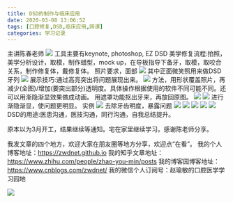 ```yaml
---
title: DSD的制作与临床应用
date: 2020-03-08 13:06:52
tags: [口腔修复,DSD,临床应用,网课]
categories: 学习记录
---
```

主讲陈春老师
![](https://zymblog-1258069789.cos.ap-chengdu.myqcloud.com/blog0204-DSD/01.png)
工具主要有keynote, photoshop, EZ DSD
美学修复流程:拍照，美学分析设计，取模，制作蜡型，mock up，在导板指导下备牙，取模，取咬合关系，制作修复体，戴修复体。
照片要求，面部
![](https://zymblog-1258069789.cos.ap-chengdu.myqcloud.com/blog0204-DSD/02.png)
其中正面微笑照用来做DSD
牙列
![](https://zymblog-1258069789.cos.ap-chengdu.myqcloud.com/blog0204-DSD/03.png)
展示技巧:通过高亮突出将问题展现出来。
![](https://zymblog-1258069789.cos.ap-chengdu.myqcloud.com/blog0204-DSD/04.png)
方法，用形状覆盖照片，再减少(全图)/增加(要突出部分)透明度。具体操作根据使用的软件不同可能不同。还可以用渐隐渐显效果做成动画。
用遮罩功能抠出牙来，再放回原图。
![](https://zymblog-1258069789.cos.ap-chengdu.myqcloud.com/blog0204-DSD/05.png)
![](https://zymblog-1258069789.cos.ap-chengdu.myqcloud.com/blog0204-DSD/06.png)
进行渐隐渐显，使问题更明显。
实例
![](https://zymblog-1258069789.cos.ap-chengdu.myqcloud.com/blog0204-DSD/07.png)
去除牙齿明度，暴露问题
![](https://zymblog-1258069789.cos.ap-chengdu.myqcloud.com/blog0204-DSD/08.png)
![](https://zymblog-1258069789.cos.ap-chengdu.myqcloud.com/blog0204-DSD/09.png)
![](https://zymblog-1258069789.cos.ap-chengdu.myqcloud.com/blog0204-DSD/10.png)
![](https://zymblog-1258069789.cos.ap-chengdu.myqcloud.com/blog0204-DSD/11.png)
![](https://zymblog-1258069789.cos.ap-chengdu.myqcloud.com/blog0204-DSD/12.png)
DSD的用途:医患沟通，医技沟通，同行沟通，自我总结提升。

原本以为3月开工，结果继续等通知。宅在家里继续学习。感谢陈老师分享。



我发文章的四个地方，欢迎大家在朋友圈等地方分享，欢迎点“在看”。
我的个人博客地址：https://zwdnet.github.io
我的知乎文章地址： https://www.zhihu.com/people/zhao-you-min/posts
我的博客园博客地址： https://www.cnblogs.com/zwdnet/
我的微信个人订阅号：赵瑜敏的口腔医学学习园地


![](https://zymblog-1258069789.cos.ap-chengdu.myqcloud.com/other/wx.jpg)
